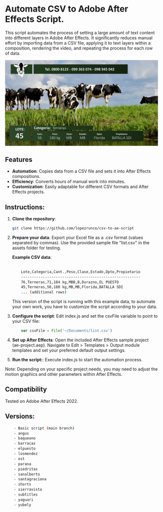 # Automate CSV to Adobe After Effects Script.

This script automates the process of setting a large amount of text content into different layers in Adobe After Effects. It significantly reduces manual effort by importing data from a CSV file, applying it to text layers within a composition, rendering the video, and repeating the process for each row of data.

<img src='./capture.jpg' />

## Features

- **Automation**: Copies data from a CSV file and sets it into After Effects compositions.
- **Efficiency**: Converts hours of manual work into minutes.
- **Customization**: Easily adaptable for different CSV formats and After Effects projects.


## Instructions:

1. **Clone the repository**:
   ```sh
   git clone https://github.com/lopezrunco/csv-to-ae-script

2. **Prepare your data**:
    Export your Excel file as a .csv format (values separated by commas). Use the provided sample file "list.csv" in the assets folder for testing.

    **Example CSV data**:

    ```sh

        Lote,Categoria,Cant.,Peso,Clase,Estado,Dpto,Propietario
        -------------------------------------------------------
        76,Terneras,71,184 kg,MBB,B,Durazno,EL PUESTO
        45,Terneras,56,180 kg,MB,MB,Florida,BATALLA SDI
        ... (additional rows)
    ```

    This version of the script is running with this example data, to automate your own work, you have to customize the script according to your data.

3. **Configure the script**:
    Edit index.js and set the csvFile variable to point to your CSV file:

    ```js
        var csvFile = File('~/Documents/list.csv')
    ```

4. **Set up After Effects**:
    Open the included After Effects sample project (ae-project.aep). Navigate to Edit > Templates > Output module templates and set your preferred default output settings.

5. **Run the script:**:
    Execute index.js to start the automation process.

Note: Depending on your specific project needs, you may need to adjust the motion graphics and other parameters within After Effects.

## Compatibility
Tested on Adobe After Effects 2022.

## Versions:

```sh
    - Basic script (main branch)
    - angus
    - baqueano
    - barracas
    - elpuesto
    - losmendez
    - ost
    - parana
    - piedritas
    - sanalberto
    - santagraciana
    - shorts
    - sierravista
    - subtitles
    - yaguari
    - yubely
```